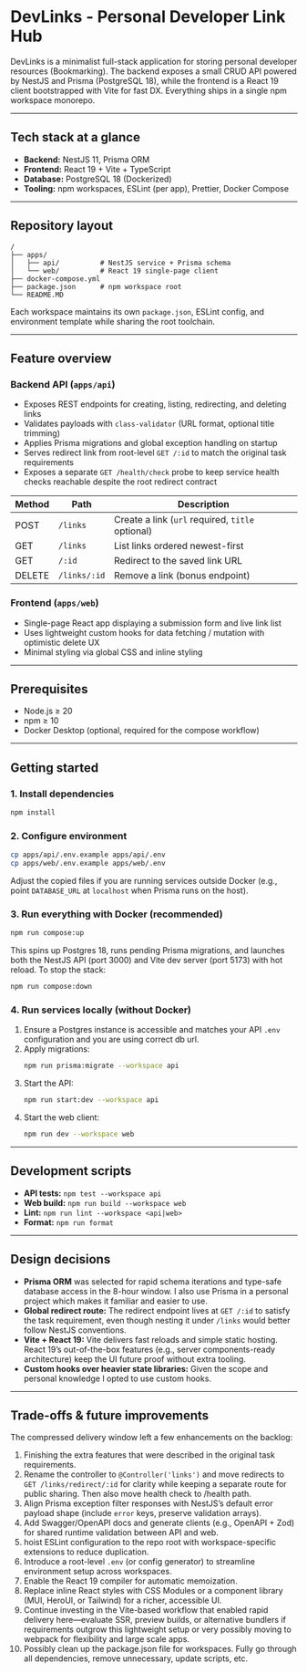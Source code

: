 # DevLinks - Personal Developer Link Hub

DevLinks is a minimalist full-stack application for storing personal developer resources (Bookmarking). The backend exposes a small CRUD API powered by NestJS and Prisma (PostgreSQL 18), while the frontend is a React 19 client bootstrapped with Vite for fast DX. Everything ships in a single npm workspace monorepo.

---

## Tech stack at a glance

- **Backend:** NestJS 11, Prisma ORM
- **Frontend:** React 19 + Vite + TypeScript
- **Database:** PostgreSQL 18 (Dockerized)
- **Tooling:** npm workspaces, ESLint (per app), Prettier, Docker Compose

---

## Repository layout

```
/
├── apps/
│   ├── api/          # NestJS service + Prisma schema
│   └── web/          # React 19 single-page client
├── docker-compose.yml
├── package.json      # npm workspace root
└── README.MD
```

Each workspace maintains its own `package.json`, ESLint config, and environment template while sharing the root toolchain.

---

## Feature overview

### Backend API (`apps/api`)

- Exposes REST endpoints for creating, listing, redirecting, and deleting links
- Validates payloads with `class-validator` (URL format, optional title trimming)
- Applies Prisma migrations and global exception handling on startup
- Serves redirect link from root-level `GET /:id` to match the original task requirements
- Exposes a separate `GET /health/check` probe to keep service health checks reachable despite the root redirect contract

| Method | Path         | Description                                      |
| ------ | ------------ | ------------------------------------------------ |
| POST   | `/links`     | Create a link (`url` required, `title` optional) |
| GET    | `/links`     | List links ordered newest-first                  |
| GET    | `/:id`       | Redirect to the saved link URL                   |
| DELETE | `/links/:id` | Remove a link (bonus endpoint)                   |

### Frontend (`apps/web`)

- Single-page React app displaying a submission form and live link list
- Uses lightweight custom hooks for data fetching / mutation with optimistic delete UX
- Minimal styling via global CSS and inline styling

---

## Prerequisites

- Node.js ≥ 20
- npm ≥ 10
- Docker Desktop (optional, required for the compose workflow)

---

## Getting started

### 1. Install dependencies

```bash
npm install
```

### 2. Configure environment

```bash
cp apps/api/.env.example apps/api/.env
cp apps/web/.env.example apps/web/.env
```

Adjust the copied files if you are running services outside Docker (e.g., point `DATABASE_URL` at `localhost` when Prisma runs on the host).

### 3. Run everything with Docker (recommended)

```bash
npm run compose:up
```

This spins up Postgres 18, runs pending Prisma migrations, and launches both the NestJS API (port 3000) and Vite dev server (port 5173) with hot reload. To stop the stack:

```bash
npm run compose:down
```

### 4. Run services locally (without Docker)

1. Ensure a Postgres instance is accessible and matches your API `.env` configuration and you are using correct db url.
2. Apply migrations:
   ```bash
   npm run prisma:migrate --workspace api
   ```
3. Start the API:
   ```bash
   npm run start:dev --workspace api
   ```
4. Start the web client:
   ```bash
   npm run dev --workspace web
   ```

---

## Development scripts

- **API tests:** `npm test --workspace api`
- **Web build:** `npm run build --workspace web`
- **Lint:** `npm run lint --workspace <api|web>`
- **Format:** `npm run format`

---

## Design decisions

- **Prisma ORM** was selected for rapid schema iterations and type-safe database access in the 8-hour window. I also use Prisma in a personal project which makes it familiar and easier to use.
- **Global redirect route:** The redirect endpoint lives at `GET /:id` to satisfy the task requirement, even though nesting it under `/links` would better follow NestJS conventions.
- **Vite + React 19:** Vite delivers fast reloads and simple static hosting. React 19’s out-of-the-box features (e.g., server components-ready architecture) keep the UI future proof without extra tooling.
- **Custom hooks over heavier state libraries:** Given the scope and personal knowledge I opted to use custom hooks.

---

## Trade-offs & future improvements

The compressed delivery window left a few enhancements on the backlog:

1. Finishing the extra features that were described in the original task requirements.
2. Rename the controller to `@Controller('links')` and move redirects to `GET /links/redirect/:id` for clarity while keeping a separate route for public sharing. Then also move health check to /health path.
3. Align Prisma exception filter responses with NestJS’s default error payload shape (include `error` keys, preserve validation arrays).
4. Add Swagger/OpenAPI docs and generate clients (e.g., OpenAPI + Zod) for shared runtime validation between API and web.
5. hoist ESLint configuration to the repo root with workspace-specific extensions to reduce duplication.
6. Introduce a root-level `.env` (or config generator) to streamline environment setup across workspaces.
7. Enable the React 19 compiler for automatic memoization.
8. Replace inline React styles with CSS Modules or a component library (MUI, HeroUI, or Tailwind) for a richer, accessible UI.
9. Continue investing in the Vite-based workflow that enabled rapid delivery here—evaluate SSR, preview builds, or alternative bundlers if requirements outgrow this lightweight setup or very possibly moving to webpack for flexibility and large scale apps.
10. Possibly clean up the package.json file for workspaces. Fully go through all dependencies, remove unnecessary, update scripts, etc.
